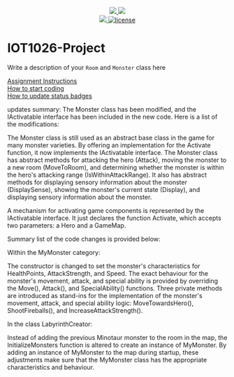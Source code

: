 <p align="center">
	<a href="https://github.com/muskan12388/IOT1026-Project/actions/workflows/ci.yml">
    <img src="https://github.com/muskan12388/IOT1026-Project/actions/workflows/ci.yml/badge.svg"/>
    </a>
	<a href="https://github.com/muskan12388/IOT1026-Project/actions/workflows/formatting.yml">
    <img src="https://github.com/muskan12388/IOT1026-Project/actions/workflows/formatting.yml/badge.svg"/>
	<br/>
    <a href="https://codecov.io/gh/muskan12388/IOT1026-Project" > 
    <img src="https://codecov.io/gh/muskan12388/IOT1026-Project/branch/main/graph/badge.svg?token=JS0857X5JD"/> 
	<img title="MIT License" alt="license" src="https://img.shields.io/badge/license-MIT-informational?style=flat-square">	
    </a>
</p>

# IOT1026-Project
Write a description of your `Room` and `Monster` class here

[Assignment Instructions](docs/instructions.md)  
[How to start coding](docs/how-to-use.md)  
[How to update status badges](docs/how-to-update-badges.md)
 
 updates summary:
 The Monster class has been modified, and the IActivatable interface has been included in the new code. Here is a list of the modifications:

The Monster class is still used as an abstract base class in the game for many monster varieties. By offering an implementation for the Activate function, it now implements the IActivatable interface.
The Monster class has abstract methods for attacking the hero (Attack), moving the monster to a new room (MoveToRoom), and determining whether the monster is within the hero's attacking range (IsWithinAttackRange). It also has abstract methods for displaying sensory information about the monster (DisplaySense), showing the monster's current state (Display), and displaying sensory information about the monster.

A mechanism for activating game components is represented by the IActivatable interface. It just declares the function Activate, which accepts two parameters: a Hero and a GameMap.

Summary
 list of the code changes is provided below:

Within the MyMonster category:


The constructor is changed to set the monster's characteristics for HealthPoints, AttackStrength, and Speed.
The exact behaviour for the monster's movement, attack, and special ability is provided by overriding the Move(), Attack(), and SpecialAbility() functions.
Three private methods are introduced as stand-ins for the implementation of the monster's movement, attack, and special ability logic: MoveTowardsHero(), ShootFireballs(), and IncreaseAttackStrength().

In the class LabyrinthCreator:

Instead of adding the previous Minotaur monster to the room in the map, the InitializeMonsters function is altered to create an instance of MyMonster.
By adding an instance of MyMonster to the map during startup, these adjustments make sure that the MyMonster class has the appropriate characteristics and behaviour.





